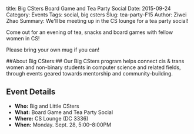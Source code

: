 title: Big CSters Board Game and Tea Party Social
Date: 2015-09-24
Category: Events
Tags: social, big csters
Slug:  tea-party-F15
Author: Ziwei Zhao
Summary:  We'll be meeting up in the CS lounge for a tea party social!

Come out for an evening of tea, snacks and board games with fellow women in CS!

Please bring your own mug if you can!

##About Big CSters:## Our Big CSters program helps connect cis & trans women and non-binary students in computer science and related fields, through events geared towards mentorship and community-building.


## Event Details ##

+ **Who:** Big and Little CSters
+ **What:** Board Game and Tea Party Social
+ **Where:** CS Lounge (DC 3336)
+ **When:** Monday. Sept. 28, 5:00&ndash;8:00PM
